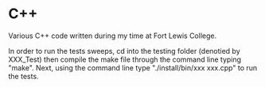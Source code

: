 # C++
Various C++ code written during my time at Fort Lewis College.  

In order to run the tests sweeps, cd into the testing folder (denotied by XXX_Test) then compile the make file through the command line typing "make". Next, using the command line type "./install/bin/xxx xxx.cpp" to run the tests. 

